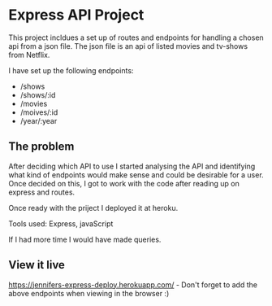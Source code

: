 # Express API Project

This project incldues a set up of routes and endpoints for handling a chosen api from a json file. The json file is an api of listed movies and tv-shows from Netflix. 

I have set up the following endpoints:

- /shows
- /shows/:id
- /movies
- /moives/:id
- /year/:year

## The problem

After deciding which API to use I started analysing the API and identifying what kind of endpoints would make sense and could be desirable for a user. Once decided on this, I got to work with the code after reading up on express and routes.

Once ready with the priject I deployed it at heroku.

Tools used: Express, javaScript

If I had more time I would have made queries. 

## View it live

https://jennifers-express-deploy.herokuapp.com/  - Don't forget to add the above endpoints when viewing in the browser :)
